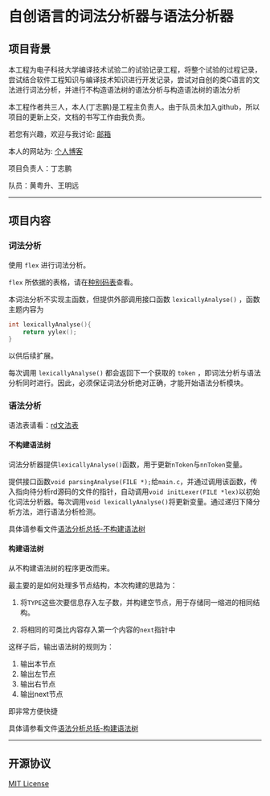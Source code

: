 # 自创语言的词法分析器与语法分析器

## 项目背景

本工程为电子科技大学编译技术试验二的试验记录工程，将整个试验的过程记录，尝试结合软件工程知识与编译技术知识进行开发记录，尝试对自创的类C语言的文法进行词法分析，并进行不构造语法树的语法分析与构造语法树的语法分析

本工程作者共三人，本人(丁志鹏)是工程主负责人。由于队员未加入github，所以项目的更新上交，文档的书写工作由我负责。

若您有兴趣，欢迎与我讨论: [邮箱](QAQddbest@yeah.net)

本人的网站为: [个人博客](https://qaqddbest.github.io)

项目负责人：丁志鹏

队员：黄粤升、王明远

---

## 项目内容

### 词法分析

使用 `flex` 进行词法分析。

`flex` 所依据的表格，请在[种别码表](./documents/种别码表.md)查看。

本词法分析不实现主函数，但提供外部调用接口函数 `lexicallyAnalyse()` ，函数主题内容为

```c
int lexicallyAnalyse(){
    return yylex();
}
```

以供后续扩展。

每次调用 `lexicallyAnalyse()` 都会返回下一个获取的 `token` ，即词法分析与语法分析同时进行。因此，必须保证词法分析绝对正确，才能开始语法分析模块。

### 语法分析

语法表请看：[rd文法表](./documents/rd文法表.txt)

#### 不构建语法树

词法分析器提供`lexicallyAnalyse()`函数，用于更新`nToken`与`nnToken`变量。

提供接口函数`void parsingAnalyse(FILE *);`给`main.c`，并通过调用该函数，传入指向待分析rd源码的文件的指针，自动调用`void initLexer(FILE *lex)`以初始化词法分析器。每次调用`void lexicallyAnalyse()`将更新变量。通过递归下降分析方法，进行语法分析检测。

具体请参看文件[语法分析总括-不构建语法树](./documents/语法分析总括_NoneTree.md)

#### 构建语法树

从不构建语法树的程序更改而来。

最主要的是如何处理多节点结构，本次构建的思路为：

1. 将`TYPE`这些次要信息存入左子数，并构建空节点，用于存储同一缩进的相同结构。

2. 将相同的可类比内容存入第一个内容的`next`指针中

这样子后，输出语法树的规则为：

1. 输出本节点
2. 输出左节点
3. 输出右节点
4. 输出next节点

即非常方便快捷

具体请参看文件[语法分析总括-构建语法树](./documents/语法分析总括_Tree.md)

---

## 开源协议

[MIT License](https://qaqddbest.github.io/MIT.html)

